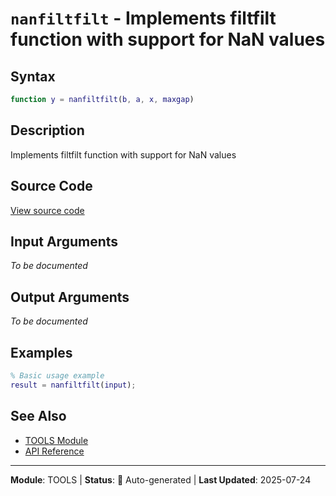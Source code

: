 # `nanfiltfilt` - Implements filtfilt function with support for NaN values

## Syntax

```matlab
function y = nanfiltfilt(b, a, x, maxgap)
```

## Description

Implements filtfilt function with support for NaN values

## Source Code

[View source code](../../../src/tools/nanfiltfilt.m)

## Input Arguments

*To be documented*

## Output Arguments

*To be documented*

## Examples

```matlab
% Basic usage example
result = nanfiltfilt(input);
```

## See Also

- [TOOLS Module](README.md)
- [API Reference](../README.md)

---

**Module**: TOOLS | **Status**: 🔄 Auto-generated | **Last Updated**: 2025-07-24
